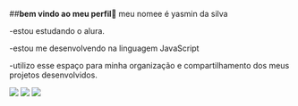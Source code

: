 ##**bem vindo ao meu perfil**🫦
meu nomee é yasmin da silva

-estou estudando o alura.

-estou me desenvolvendo na linguagem JavaScript

-utilizo esse espaço para minha organização e compartilhamento dos meus projetos desenvolvidos.

![](https://media.tenor.com/nX3BdES-doYAAAAi/timao.gif)
![](https://media1.tenor.com/m/MCBkr6dWLkUAAAAd/corinthians-rodrigo-garro.gif)
![](https://media1.tenor.com/m/nwZns3UiGgAAAAAC/rainbow-flag-simpson.gif)
